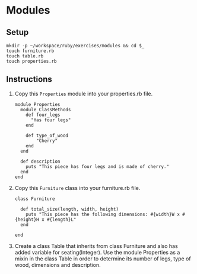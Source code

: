 # Modules

## Setup

```
mkdir -p ~/workspace/ruby/exercises/modules && cd $_
touch furniture.rb
touch table.rb
touch properties.rb
```

## Instructions

1. Copy this `Properties` module into your properties.rb file.

    ```
    module Properties
      module ClassMethods
        def four_legs
          "Has four legs"
        end

        def type_of_wood
            "Cherry"
        end
      end

      def description
        puts "This piece has four legs and is made of cherry."
      end
    end
    ```

2. Copy this `Furniture` class into your furniture.rb file.

    ```
    class Furniture

      def total_size(length, width, height)
        puts "This piece has the following dimensions: #{width}W x #{height}H x #{length}L"
      end

    end
    ```    


3. Create a class Table that inherits from class Furniture and also has added variable for seating(Integer). Use the module Properties as a mixin in the class Table in order to determine its number of legs, type of wood, dimensions and description.

